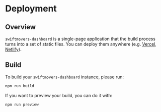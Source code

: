 # Deployment

## Overview

`swiftmovers-dashboard` is a single-page application that the build process turns into a set of static files. You can deploy them anywhere (e.g. [Vercel](https://www.vercel.com/), [Netlify](https://www.netlify.com/)).

## Build

To build your `swiftmovers-dashboard` instance, please run:

```bash
npm run build
```

If you want to preview your build, you can do it with:

```bash
npm run preview
```
